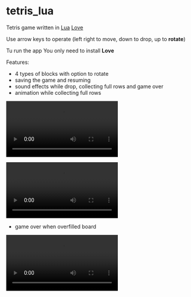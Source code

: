 # tetris_lua

Tetris game written in [Lua](https://www.lua.org/) [Love](https://love2d.org/) 

Use arrow keys to operate (left right to move, down to drop, up to **rotate**)

Tu run the app You only need to install **Love**

Features:
- 4 types of blocks with option to rotate
- saving the game and resuming
- sound effects while drop, collecting full rows and game over
- animation while collecting full rows

![](recordings/play_game.mov)

![](recordings/resume_game.mov)


- game over when overfilled board

![](recordings/game_over.mov)